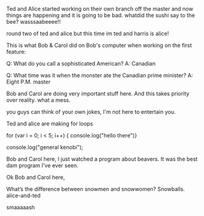 Ted and Alice started working on their own branch off the master and now things are happening and it is going to be bad. 
whatdid the sushi say to the bee? wasssaabeeee!!

round two of ted and alice but this time im ted and harris is alice!


This is what Bob & Carol did on Bob's computer when working on the first feature:

Q: What do you call a sophisticated American?
A: Canadian 

Q: What time was it when the monster ate the Canadian prime minister?
A: Eight P.M.
 master

Bob and Carol are doing very important stuff here. And this takes priority over reality. what a mess.

you guys can think of your own jokes, I'm not here to entertain you. 

Ted and alice are making for loops 


for (var i = 0; i < 5; i++)
{ console.log("hello there")}

console.log("general kenobi");

Bob and Carol here,
I just watched a program about beavers. It was the best dam program I've ever seen.

Ok Bob and Carol here,

What’s the difference between snowmen and snowwomen?
Snowballs.
 alice-and-ted

smaaaaash